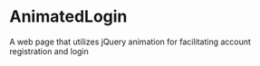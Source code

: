AnimatedLogin
=============

A web page that utilizes jQuery animation for facilitating account registration and login
